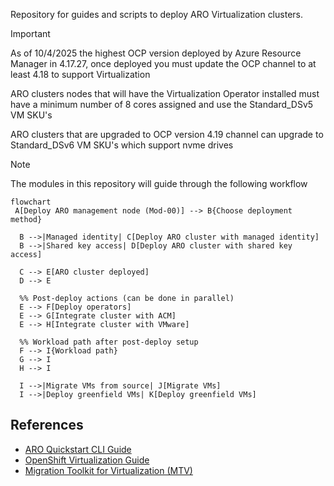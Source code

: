 Repository for guides and scripts to deploy ARO Virtualization clusters.

> [!IMPORTANT]  
> As of 10/4/2025 the highest OCP version deployed by Azure Resource Manager in 4.17.27, once deployed you must update the OCP channel to at least 4.18 to support Virtualization
> 
> ARO clusters nodes that will have the Virtualization Operator installed must have a minimum number of 8 cores assigned and use the Standard_DSv5 VM SKU's
> 
> ARO clusters that are upgraded to OCP version 4.19 channel can upgrade to Standard_DSv6 VM SKU's which support nvme drives

> [!NOTE] 
> The modules in this repository will guide through the following workflow
```mermaid
flowchart
 A[Deploy ARO management node (Mod-00)] --> B{Choose deployment method}

  B -->|Managed identity| C[Deploy ARO cluster with managed identity]
  B -->|Shared key access| D[Deploy ARO cluster with shared key access]

  C --> E[ARO cluster deployed]
  D --> E

  %% Post-deploy actions (can be done in parallel)
  E --> F[Deploy operators]
  E --> G[Integrate cluster with ACM]
  E --> H[Integrate cluster with VMware]

  %% Workload path after post-deploy setup
  F --> I{Workload path}
  G --> I
  H --> I

  I -->|Migrate VMs from source| J[Migrate VMs]
  I -->|Deploy greenfield VMs| K[Deploy greenfield VMs]
```
## References

- [ARO Quickstart CLI Guide](https://review.learn.microsoft.com/en-us/azure/openshift/create-cluster?branch=main&pivots=aro-azure-cli)
- [OpenShift Virtualization Guide](https://review.learn.microsoft.com/en-us/azure/openshift/howto-create-openshift-virtualization?branch=main)
- [Migration Toolkit for Virtualization (MTV)](https://docs.redhat.com/en/documentation/migration_toolkit_for_virtualization/2.8)


